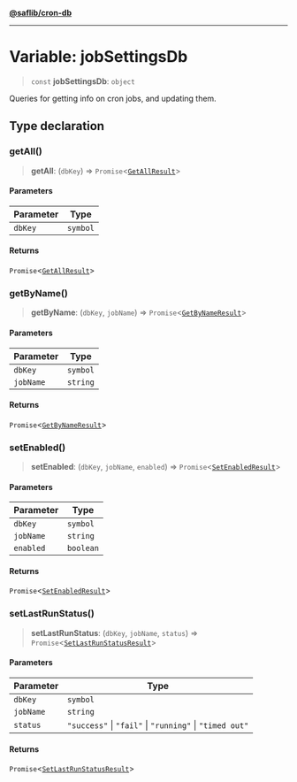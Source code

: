 [**@saflib/cron-db**](../index.md)

***

# Variable: jobSettingsDb

> `const` **jobSettingsDb**: `object`

Queries for getting info on cron jobs, and updating them.

## Type declaration

### getAll()

> **getAll**: (`dbKey`) => `Promise`\<[`GetAllResult`](../type-aliases/GetAllResult.md)\>

#### Parameters

| Parameter | Type |
| ------ | ------ |
| `dbKey` | `symbol` |

#### Returns

`Promise`\<[`GetAllResult`](../type-aliases/GetAllResult.md)\>

### getByName()

> **getByName**: (`dbKey`, `jobName`) => `Promise`\<[`GetByNameResult`](../type-aliases/GetByNameResult.md)\>

#### Parameters

| Parameter | Type |
| ------ | ------ |
| `dbKey` | `symbol` |
| `jobName` | `string` |

#### Returns

`Promise`\<[`GetByNameResult`](../type-aliases/GetByNameResult.md)\>

### setEnabled()

> **setEnabled**: (`dbKey`, `jobName`, `enabled`) => `Promise`\<[`SetEnabledResult`](../type-aliases/SetEnabledResult.md)\>

#### Parameters

| Parameter | Type |
| ------ | ------ |
| `dbKey` | `symbol` |
| `jobName` | `string` |
| `enabled` | `boolean` |

#### Returns

`Promise`\<[`SetEnabledResult`](../type-aliases/SetEnabledResult.md)\>

### setLastRunStatus()

> **setLastRunStatus**: (`dbKey`, `jobName`, `status`) => `Promise`\<[`SetLastRunStatusResult`](../type-aliases/SetLastRunStatusResult.md)\>

#### Parameters

| Parameter | Type |
| ------ | ------ |
| `dbKey` | `symbol` |
| `jobName` | `string` |
| `status` | `"success"` \| `"fail"` \| `"running"` \| `"timed out"` |

#### Returns

`Promise`\<[`SetLastRunStatusResult`](../type-aliases/SetLastRunStatusResult.md)\>
